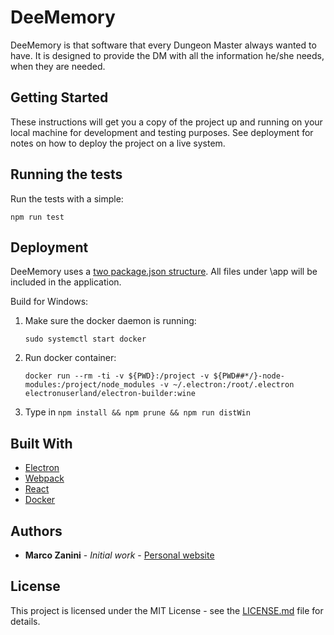 # DeeMemory

DeeMemory is that software that every Dungeon Master always wanted to have. It is designed to provide the DM with all the information he/she needs, when they are needed.

## Getting Started

These instructions will get you a copy of the project up and running on your local machine for development and testing purposes. See deployment for notes on how to deploy the project on a live system.

## Running the tests

Run the tests with a simple:
```
npm run test
```

## Deployment

DeeMemory uses a [two package.json structure](https://github.com/electron-userland/electron-builder/wiki/Two-package.json-Structure). All files under \app will be included in the application.

Build for Windows:
1. Make sure the docker daemon is running:
    ```
    sudo systemctl start docker
    ```
2. Run docker container:

   ```
   docker run --rm -ti -v ${PWD}:/project -v ${PWD##*/}-node-modules:/project/node_modules -v ~/.electron:/root/.electron electronuserland/electron-builder:wine
   ```

3. Type in `npm install && npm prune && npm run distWin`

## Built With

* [Electron](http://electron.atom.io/)
* [Webpack](https://webpack.github.io/)
* [React](https://facebook.github.io/react/)
* [Docker](https://www.docker.com/)

## Authors

* **Marco Zanini** - *Initial work* - [Personal website](https://www.marcozanini.it)

## License

This project is licensed under the MIT License - see the [LICENSE.md](LICENSE.md) file for details.
